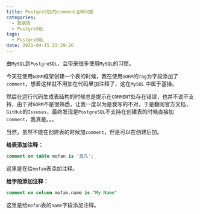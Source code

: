 ```yaml
---
title: PostgreSQL的comment注释问题
categories:
  - 数据库
  - PostgreSQL
tags:
  - PostgreSQL
date: 2021-04-15 22:29:26
---
```


由`MySQL`到`PostgreSQL`，会带来很多使用`MySQL`的习惯。

今天在使用`GORM`框架创建一个表的时候，我在使用`GORM`的`Tag`为字段添加了`comment`，想着这样就不用加在代码里加注释了，这在`MySQL` 中属于基操。

然后在运行代码生成表结构的时候总是提示在`COMMENT`处存在错误，也并不说不支持，由于对`GORM`不是很熟悉，让我一度以为是我写的不对，于是翻阅官方文档，`GitHub`的`Issuses`，最终发现是`PostgreSQL`不支持在创建表的时候直接加`comment`，我真是。。。

当然，虽然不能在创建表的时候加`comment`，但是可以在创建后加。

**给表添加注释：**

```sql
comment on table mofan is '莫凡';
```

这里是在给`mofan`表添加注释。

**给字段添加注释：**

```sql
comment on column mofan.name is "My Name"
```

这里是给`mofan`表的`name`字段添加注释。

